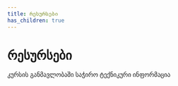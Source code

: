 ```yaml
---
title: რესურსები
has_children: true
---
```


# რესურსები

კურსის განმავლობაში საჭირო ტექნიკური ინფორმაცია
